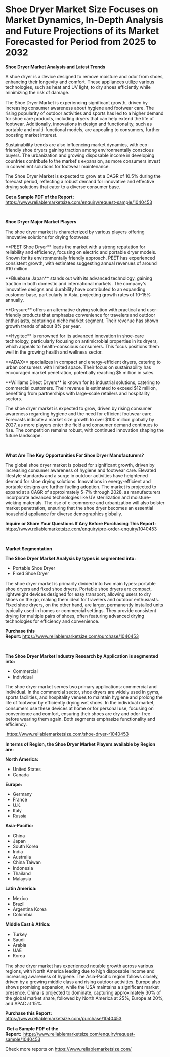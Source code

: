 <p><h1>Shoe Dryer Market Size Focuses on Market Dynamics, In-Depth Analysis and Future Projections of its Market Forecasted for Period from 2025 to 2032</h1></p><p><strong>Shoe Dryer Market Analysis and Latest Trends</strong></p>
<p><p>A shoe dryer is a device designed to remove moisture and odor from shoes, enhancing their longevity and comfort. These appliances utilize various technologies, such as heat and UV light, to dry shoes efficiently while minimizing the risk of damage.</p><p>The Shoe Dryer Market is experiencing significant growth, driven by increasing consumer awareness about hygiene and footwear care. The rising popularity of outdoor activities and sports has led to a higher demand for shoe care products, including dryers that can help extend the life of footwear. Additionally, innovations in design and functionality, such as portable and multi-functional models, are appealing to consumers, further boosting market interest.</p><p>Sustainability trends are also influencing market dynamics, with eco-friendly shoe dryers gaining traction among environmentally conscious buyers. The urbanization and growing disposable income in developing countries contribute to the market's expansion, as more consumers invest in convenient solutions for footwear maintenance.</p><p>The Shoe Dryer Market is expected to grow at a CAGR of 10.5% during the forecast period, reflecting a robust demand for innovative and effective drying solutions that cater to a diverse consumer base.</p></p>
<p><strong>Get a Sample PDF of the Report:&nbsp;</strong> <a href="https://www.reliablemarketsize.com/enquiry/request-sample/1040453?utm_campaign=2253&utm_medium=2&utm_source=Github&utm_content=ia&utm_term=09022025&utm_id=shoe-dryer">https://www.reliablemarketsize.com/enquiry/request-sample/1040453</a></p>
<p>&nbsp;</p>
<p><strong>Shoe Dryer Major Market Players</strong></p>
<p><p>The shoe dryer market is characterized by various players offering innovative solutions for drying footwear. </p><p>**PEET Shoe Dryer** leads the market with a strong reputation for reliability and efficiency, focusing on electric and portable dryer models. Known for its environmentally friendly approach, PEET has experienced consistent growth, with estimates suggesting annual revenues of around $10 million.</p><p>**Bluebase Japan** stands out with its advanced technology, gaining traction in both domestic and international markets. The company's innovative designs and durability have contributed to an expanding customer base, particularly in Asia, projecting growth rates of 10-15% annually. </p><p>**Drysure** offers an alternative drying solution with practical and user-friendly products that emphasize convenience for travelers and outdoor enthusiasts, capturing a niche market segment. Their revenue has shown growth trends of about 8% per year.</p><p>**Hygitec** is renowned for its advanced innovation in shoe-care technology, particularly focusing on antimicrobial properties in its dryers, which appeals to health-conscious consumers. This focus positions them well in the growing health and wellness sector.</p><p>**ADAX** specializes in compact and energy-efficient dryers, catering to urban consumers with limited space. Their focus on sustainability has encouraged market penetration, potentially reaching $5 million in sales.</p><p>**Williams Direct Dryers** is known for its industrial solutions, catering to commercial customers. Their revenue is estimated to exceed $12 million, benefiting from partnerships with large-scale retailers and hospitality sectors.</p><p>The shoe dryer market is expected to grow, driven by rising consumer awareness regarding hygiene and the need for efficient footwear care. Forecasts indicate a market size growth to over $100 million globally by 2027, as more players enter the field and consumer demand continues to rise. The competition remains robust, with continued innovation shaping the future landscape.</p></p>
<p>&nbsp;</p>
<p><strong>What Are The Key Opportunities For Shoe Dryer Manufacturers?</strong></p>
<p><p>The global shoe dryer market is poised for significant growth, driven by increasing consumer awareness of hygiene and footwear care. Elevated lifestyle standards and a surge in outdoor activities have heightened demand for shoe drying solutions. Innovations in energy-efficient and portable designs are further fueling adoption. The market is projected to expand at a CAGR of approximately 5-7% through 2028, as manufacturers incorporate advanced technologies like UV sterilization and moisture-wicking materials. The rise of e-commerce and urbanization will also bolster market penetration, ensuring that the shoe dryer becomes an essential household appliance for diverse demographics globally.</p></p>
<p><strong>Inquire or Share Your Questions If Any Before Purchasing This Report:</strong> <a href="https://www.reliablemarketsize.com/enquiry/pre-order-enquiry/1040453?utm_campaign=2253&utm_medium=2&utm_source=Github&utm_content=ia&utm_term=09022025&utm_id=shoe-dryer">https://www.reliablemarketsize.com/enquiry/pre-order-enquiry/1040453</a></p>
<p>&nbsp;</p>
<p><strong>Market Segmentation</strong></p>
<p><strong>The Shoe Dryer Market Analysis by types is segmented into:</strong></p>
<p><ul><li>Portable Shoe Dryer</li><li>Fixed Shoe Dryer</li></ul></p>
<p><p>The shoe dryer market is primarily divided into two main types: portable shoe dryers and fixed shoe dryers. Portable shoe dryers are compact, lightweight devices designed for easy transport, allowing users to dry shoes on the go, making them ideal for travelers and outdoor enthusiasts. Fixed shoe dryers, on the other hand, are larger, permanently installed units typically used in homes or commercial settings. They provide consistent drying for multiple pairs of shoes, often featuring advanced drying technologies for efficiency and convenience.</p></p>
<p><strong>Purchase this Report:&nbsp;</strong><a href="https://www.reliablemarketsize.com/purchase/1040453?utm_campaign=2253&utm_medium=2&utm_source=Github&utm_content=ia&utm_term=09022025&utm_id=shoe-dryer">https://www.reliablemarketsize.com/purchase/1040453</a></p>
<p>&nbsp;</p>
<p><strong>The Shoe Dryer Market Industry Research by Application is segmented into:</strong></p>
<p><ul><li>Commercial</li><li>Individual</li></ul></p>
<p><p>The shoe dryer market serves two primary applications: commercial and individual. In the commercial sector, shoe dryers are widely used in gyms, sports facilities, and hospitality venues to maintain hygiene and prolong the life of footwear by efficiently drying wet shoes. In the individual market, consumers use these devices at home or for personal use, focusing on convenience and comfort, ensuring their shoes are dry and odor-free before wearing them again. Both segments emphasize functionality and efficiency.</p></p>
<p><a href="https://www.reliablemarketsize.com/shoe-dryer-r1040453?utm_campaign=2253&utm_medium=2&utm_source=Github&utm_content=ia&utm_term=09022025&utm_id=shoe-dryer">&nbsp;https://www.reliablemarketsize.com/shoe-dryer-r1040453</a></p>
<p><strong>In terms of Region, the Shoe Dryer Market Players available by Region are:</strong></p>
<p>
    <p> <strong> North America: </strong>
        <ul>
            <li>United States</li>
            <li>Canada</li>
        </ul>
        </p> 
    <p> <strong> Europe: </strong>
        <ul>
            <li>Germany</li>
            <li>France</li>
            <li>U.K.</li>
            <li>Italy</li>
            <li>Russia</li>
        </ul>
        </p> 
    <p> <strong> Asia-Pacific: </strong>
        <ul>
            <li>China</li>
            <li>Japan</li>
            <li>South Korea</li>
            <li>India</li>
            <li>Australia</li>
            <li>China Taiwan</li>
            <li>Indonesia</li>
            <li>Thailand</li>
            <li>Malaysia</li>
        </ul>
        </p> 
    <p> <strong> Latin America: </strong>
        <ul>
            <li>Mexico</li>
            <li>Brazil</li>
            <li>Argentina Korea</li>
            <li>Colombia</li>
        </ul>
        </p> 
    <p> <strong> Middle East & Africa: </strong>
        <ul>
            <li>Turkey</li>
            <li>Saudi</li>
            <li>Arabia</li>
            <li>UAE</li>
            <li>Korea</li>
        </ul>
    </p>
    </p>
<p><p>The shoe dryer market has experienced notable growth across various regions, with North America leading due to high disposable income and increasing awareness of hygiene. The Asia-Pacific region follows closely, driven by a growing middle class and rising outdoor activities. Europe also shows promising expansion, while the USA maintains a significant market presence. China is projected to dominate, capturing approximately 30% of the global market share, followed by North America at 25%, Europe at 20%, and APAC at 15%.</p></p>
<p><strong>Purchase this Report: </strong><a href="https://www.reliablemarketsize.com/purchase/1040453?utm_campaign=2253&utm_medium=2&utm_source=Github&utm_content=ia&utm_term=09022025&utm_id=shoe-dryer">https://www.reliablemarketsize.com/purchase/1040453</a></p>
<p>&nbsp;<strong>Get a Sample PDF of the Report:&nbsp;&nbsp;</strong><a href="https://www.reliablemarketsize.com/enquiry/request-sample/1040453?utm_campaign=2253&utm_medium=2&utm_source=Github&utm_content=ia&utm_term=09022025&utm_id=shoe-dryer">https://www.reliablemarketsize.com/enquiry/request-sample/1040453</a></p>
<p><strong></strong></p>
<p>Check more reports on <a href="https://www.reliablemarketsize.com/?utm_campaign=2253&utm_medium=2&utm_source=Github&utm_content=ia&utm_term=09022025&utm_id=shoe-dryer">https://www.reliablemarketsize.com/</a></p>